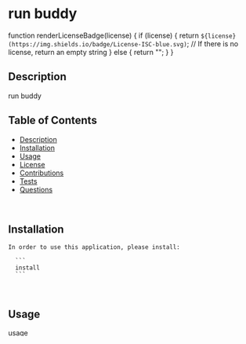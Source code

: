 

  # run buddy <br />

  function renderLicenseBadge(license) {
  if (license) {
    return `${license}(https://img.shields.io/badge/License-ISC-blue.svg)`;
    // If there is no license, return an empty string
  } else {
    return "";
  }
} <br />

  ## Description
  run buddy <br />


  ## Table of Contents

  - [Description](#description)
  - [Installation](#installation)
  - [Usage](#usage)
  - [License](#license)
  - [Contributions](#contributions)
  - [Tests](#tests)
  - [Questions](#questions)

  <br />

  ## Installation

  ```
  In order to use this application, please install:
    
    ```
    install
    ```
  ```
  <br />

  ## Usage

  usage  <br />

  ## License
  ISC(https://img.shields.io/badge/License-ISC-blue.svg)

  ## License
  
  This project is licensed under the ISC license. <br />

  ## Contributions

  jb <br />

  ## Tests 

  In order to run tests on this application, please install:
    ```
    yes
    ```
    and in the comman line run `npm run test` <br />

  ## Questions?

  If there are any questions about the project, please contact me at jab. You can see more of my projects at https://github.com/undefined.
    

  _This README was generated with care by 
